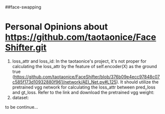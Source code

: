 ##face-swapping
# Personal Opinions about https://github.com/taotaonice/FaceShifter.git
1. loss_attr and loss_id: In the taotaonice's project, it's not proper for calculating the loss_attr by the feature of self.encoder(X) as the ground true (https://github.com/taotaonice/FaceShifter/blob/376b09e4ecc97848c07c585f173d10932880f961/network/AEI_Net.py#L125). It should utilize the pretrained vgg network for calculating the loss_attr between pred_loss and gt_loss. Refer to the link and download the pretrained vgg weight:
2. dataset:

to be continue...
